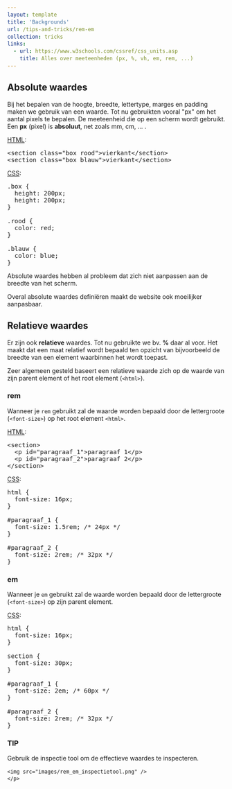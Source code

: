 ```yaml
---
layout: template
title: 'Backgrounds'
url: /tips-and-tricks/rem-em
collection: tricks
links:
  - url: https://www.w3schools.com/cssref/css_units.asp
    title: Alles over meeteenheden (px, %, vh, em, rem, ...)
---
```

## Absolute waardes
Bij het bepalen van de hoogte, breedte, lettertype, marges en padding maken we gebruik van een waarde. Tot nu gebruikten vooral "px" om het aantal pixels te bepalen. De meeteenheid die op een scherm wordt gebruikt. Een <strong>px</strong> (pixel) is <strong>absoluut</strong>, net zoals mm, cm, ... . 

<u>HTML</u>:
<pre data-enlighter-theme="beyond" data-enlighter-language="html">
&lt;section class="box rood"&gt;vierkant&lt;/section&gt;
&lt;section class="box blauw"&gt;vierkant&lt;/section&gt;
</pre>

<u>CSS</u>:
<pre data-enlighter-theme="beyond" data-enlighter-language="css">
.box {
  height: 200px;
  height: 200px;
}

.rood {
  color: red;
}

.blauw {
  color: blue;
}
</pre>

Absolute waardes hebben al probleem dat zich niet aanpassen aan de breedte van het scherm.

Overal absolute waardes definiëren maakt de website ook moeilijker aanpasbaar. 

## Relatieve waardes

Er zijn ook <strong>relatieve</strong> waardes. Tot nu gebruikte we bv. <strong>%</strong> daar al voor. Het maakt dat een maat relatief wordt bepaald ten opzicht van bijvoorbeeld de breedte van een element waarbinnen het wordt toepast.

Zeer algemeen gesteld baseert een relatieve waarde zich op de waarde van zijn parent element of het root element (<code>&lt;html&gt;</code>).

### rem

Wanneer je <code>rem</code> gebruikt zal de waarde worden bepaald door de lettergroote (<code>&lt;font-size&gt;</code>) op het root element <code>&lt;html&gt;</code>.

<u>HTML</u>:
<pre data-enlighter-theme="beyond" data-enlighter-language="html">
&lt;section&gt;
  &lt;p id="paragraaf_1"&gt;paragraaf 1&lt;/p&gt;
  &lt;p id="paragraaf_2"&gt;paragraaf 2&lt;/p&gt;
&lt;/section&gt;
</pre>

<u>CSS</u>:
<pre data-enlighter-theme="beyond" data-enlighter-language="css">
html {
  font-size: 16px;
}

#paragraaf_1 {
  font-size: 1.5rem; /* 24px */
}

#paragraaf_2 {
  font-size: 2rem; /* 32px */
}
</pre>


### em 

Wanneer je <code>em</code> gebruikt zal de waarde worden bepaald door de lettergroote (<code>&lt;font-size&gt;</code>) op zijn parent element.

<u>CSS</u>:
<pre data-enlighter-theme="beyond" data-enlighter-language="css">
html {
  font-size: 16px;
}

section {
  font-size: 30px;
}

#paragraaf_1 {
  font-size: 2em; /* 60px */
}

#paragraaf_2 {
  font-size: 2rem; /* 32px */
}
</pre>

<div class="highlight">
    <h3>TIP</h3>
    <p>
    Gebruik de inspectie tool om de effectieve waardes te inspecteren.

    <img src="images/rem_em_inspectietool.png" />
    </p>
</div>
